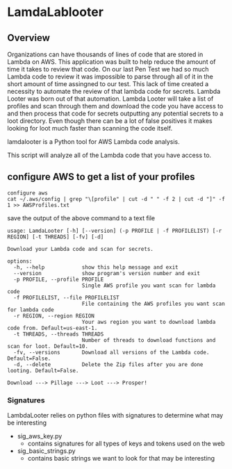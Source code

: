 # LamdaLablooter

## Overview
Organizations can have thousands of lines of code that are stored in Lambda on AWS.  This application was built to help reduce the amount of time it takes to review that code.  On our last Pen Test we had so much Lambda code to review it was impossible to parse through all of it in the short amount of time assingned to our test.  This lack of time created a necessity to automate the review of that lambda code for secrets.  Lambda Looter was born out of that automation.  Lambda Looter will take a list of profiles and scan through them and download the code you have access to and then process that code for secrets outputting any potential secrets to a loot directory.  Even though there can be a lot of false positives it makes looking for loot much faster than scanning the code itself.

lamdalooter is a Python tool for AWS Lambda code analysis.

This script will analyze all of the Lambda code that you have access to.

## configure AWS to get a list of your profiles
```
configure aws
cat ~/.aws/config | grep "\[profile" | cut -d " " -f 2 | cut -d "]" -f 1 >> AWSProfiles.txt
```
save the output of the above command to a text file

```
usage: LamdaLooter [-h] [--version] (-p PROFILE | -f PROFILELIST) [-r REGION] [-t THREADS] [-fv] [-d]

Download your Lambda code and scan for secrets.

options:
  -h, --help            show this help message and exit
  --version             show program's version number and exit
  -p PROFILE, --profile PROFILE
                        Single AWS profile you want scan for lambda code
  -f PROFILELIST, --file PROFILELIST
                        File containing the AWS profiles you want scan for lambda code
  -r REGION, --region REGION
                        Your aws region you want to download lambda code from. Default=us-east-1.
  -t THREADS, --threads THREADS
                        Number of threads to download functions and scan for loot. Default=10.
  -fv, --versions       Download all versions of the Lambda code. Default=False.
  -d, --delete          Delete the Zip files after you are done looting. Default=False.

Download ---> Pillage ---> Loot ---> Prosper!
```
### Signatures
LambdaLooter relies on python files with signatures to determine what may be interesting
* sig_aws_key.py
    * contains signatures for all types of keys and tokens used on the web
* sig_basic_strings.py
    * contains basic strings we want to look for that may be interesting



